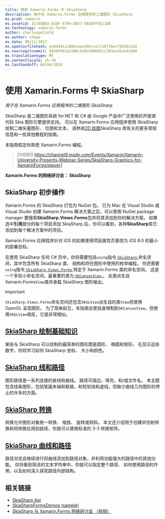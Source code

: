 ```yaml
---
title: 使用 Xamarin.Forms 中 SkiaSharp
description: 用于在 Xamarin.Forms 应用程序的二维图形 SkiaSharp
ms.prod: xamarin
ms.assetid: 2C348BEA-81DF-4794-8857-EB1DFF5E11DB
ms.technology: xamarin-forms
author: charlespetzold
ms.author: chape
ms.date: 09/11/2017
ms.openlocfilehash: e3444411c80ecaee105cce7c10f7bec7583dc2a5
ms.sourcegitcommit: 945df041e2180cb20af08b83cc703ecd1aedc6b0
ms.translationtype: MT
ms.contentlocale: zh-CN
ms.lasthandoff: 04/04/2018
---
```

# <a name="using-skiasharp-in-xamarinforms"></a>使用 Xamarin.Forms 中 SkiaSharp

_用于在 Xamarin.Forms 应用程序的二维图形 SkiaSharp_

SkiaSharp 是二维图形系统 for.NET 和 C# 由 Google 产品中广泛使用的开放源代码 Skia 图形引擎提供支持。 可以在 Xamarin.Forms 应用程序使用 SkiaSharp 绘制二维矢量图形、 位图和文本。 请参阅[2D 绘图](~/graphics-games/skiasharp/index.md)SkiaSharp 库有关的更多常规信息和一些其他教程的指南。

本指南假定你熟悉 Xamarin.Forms 编程。

> [!VIDEO https://channel9.msdn.com/Events/Xamarin/Xamarin-University-Presents-Webinar-Series/SkiaSharp-Graphics-for-XamarinForms/player]

**Xamarin.Forms 的网络研讨会： SkiaSharp**

## <a name="skiasharp-preliminaries"></a>SkiaSharp 初步操作

Xamarin.Forms 的 SkiaSharp 打包为 NuGet 包。 已为 Mac 在 Visual Studio 或 Visual Studio 创建 Xamarin.Forms 解决方案之后，可以使用 NuGet package manager 要搜索**SkiaSharp.Views.Forms**包并将其添加到你的解决方案。 如果选中**引用**部分的每个项目添加 SkiaSharp 后，你可以看到，各种**SkiaSharp**库已添加到每个解决方案中的项目。

Xamarin.Forms 应用程序针对 iOS 的如果使用项目属性页更改为 iOS 8.0 的最小的部署目标。

在使用 SkiaSharp 任何 C# 页中，你将需要包括`using`指令[ `SkiaSharp` ](https://developer.xamarin.com/api/namespace/SkiaSharp/)命名空间，其中包含所有 SkiaSharp 类、 结构和将在图形中使用的枚举编程。 你还需要`using`指令[ `SkiaSharp.Views.Forms` ](https://developer.xamarin.com/api/namespace/SkiaSharp.Views.Forms/)特定于 Xamarin.Forms 类的命名空间。 这是一个多较小命名空间，最重要的类为[ `SKCanvasView` ](https://developer.xamarin.com/api/type/SkiaSharp.Views.Forms.SKCanvasView/)。 此类派生自 Xamarin.Forms`View`类并承载 SkiaSharp 图形输出。

> [!IMPORTANT]
> `SkiaSharp.Views.Forms`命名空间还包含`SKGLView`派生自的类`View`但使用 OpenGL 呈现图形。 为了简单起见，本指南会使自身限制到`SKCanvasView`，但使用`SKGLView`相反，它是非常相似。

## <a name="skiasharp-drawing-basicsbasicsindexmd"></a>[SkiaSharp 绘制基础知识](basics/index.md)

某些与 SkiaSharp 可以绘制的最简单的图形图是圆形、 椭圆和矩形。 在显示这些数字，你将学习如何 SkiaSharp 坐标、 大小和颜色。

## <a name="skiasharp-lines-and-pathspathsindexmd"></a>[SkiaSharp 线和路径](paths/index.md)

图形路径是一系列连接的直线和曲线。 路径可描边，填充，和/或文件名。 本主题包含线条图形，包括笔画末端和联接，和短划线和虚线，但缺少曲线几何图形的停止的许多的方面。

## <a name="skiasharp-transformstransformsindexmd"></a>[SkiaSharp 转换](transforms/index.md)

转换允许图形对象统一转换、 缩放、 旋转或倾斜。 本文还介绍用于创建非仿射转换和将转换应用到路径，你就可以使用标准的 3-3 转换矩阵。

## <a name="skiasharp-curves-and-pathscurvesindexmd"></a>[SkiaSharp 曲线和路径](curves/index.md)

路径浏览会继续进行将曲线添加到路径对象，并利用功能强大的路径中的其他功能。 你将看到简洁的文本字符串中，你就可以指定整个路径、 如何使用路径的作用，以及如何深入探究路径内部结构。


## <a name="related-links"></a>相关链接

- [SkiaSharp Api](https://developer.xamarin.com/api/root/SkiaSharp/)
- [SkiaSharpFormsDemos (sample)](https://developer.xamarin.com/samples/xamarin-forms/SkiaSharpForms/Demos/)
- [SkiaSharp 与 Xamarin.Forms 网络研讨会 （视频）](https://channel9.msdn.com/Events/Xamarin/Xamarin-University-Presents-Webinar-Series/SkiaSharp-Graphics-for-XamarinForms)
